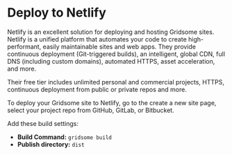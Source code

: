 # Deploy to Netlify

Netlify is an excellent solution for deploying and hosting Gridsome sites. Netlify is a unified platform that automates your code to create high-performant, easily maintainable sites and web apps. They provide continuous deployment (Git-triggered builds), an intelligent, global CDN, full DNS (including custom domains), automated HTTPS, asset acceleration, and more.

Their free tier includes unlimited personal and commercial projects, HTTPS, continuous deployment from public or private repos and more.

To deploy your Gridsome site to Netlify, go to the create a new site page, select your project repo from GitHub, GitLab, or Bitbucket.

Add these build settings:
- **Build Command:** `gridsome build`
- **Publish directory:** `dist`